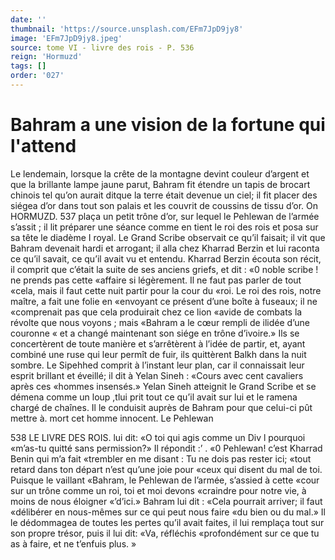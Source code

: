 ```yaml
---
date: ''
thumbnail: 'https://source.unsplash.com/EFm7JpD9jy8'
image: 'EFm7JpD9jy8.jpeg'
source: tome VI - livre des rois - P. 536
reign: 'Hormuzd'
tags: []
order: '027'
---
```


# Bahram a une vision de la fortune qui l'attend

Le lendemain, lorsque la crête de la montagne devint couleur d’argent et que la brillante lampe jaune parut, Bahram fit étendre un tapis de brocart
chinois tel qu’on aurait ditque la terre était devenue un ciel; il fit placer des siégea d’or dans tout son palais et les couvrit de coussins de tissu d’or. On
HORMUZD. 537 plaça un petit trône d’or, sur lequel le Pehlewan de
l’armée s’assit ; il lit préparer une séance comme en
tient le roi des rois et posa sur sa tête le diadème I
royal. Le Grand Scribe observait ce qu’il faisait; il
vit que Bahram devenait hardi et arrogant; il alla chez Kharrad Berzin et lui raconta ce qu’il savait, ce qu’il avait vu et entendu. Kharrad Berzin écouta son
récit, il comprit que c’était la suite de ses anciens
griefs, et dit : «0 noble scribe ! ne prends pas cette «affaire si légèrement. Il ne faut pas parler de tout «cela, mais il faut cette nuit partir pour la cour du «roi. Le roi des rois, notre maître, a fait une folie en «envoyant ce présent d’une boîte à fuseaux; il ne «comprenait pas que cela produirait chez ce lion «avide de combats la révolte que nous voyons ; mais «Bahram a le cœur rempli de ilidée d’une couronne
« et a changé maintenant son siége en trône d’ivoire.»
Ils se concertèrent de toute manière et s’arrêtèrent
à l’idée de partir, et, ayant combiné une ruse qui
leur permît de fuir, ils quittèrent Balkh dans la nuit sombre. Le Sipehhed comprit à l’instant leur plan, car il connaissait leur esprit brillant et éveillé; il dit
à Yelan Sineh : «Cours avec cent cavaliers après ces «hommes insensés.» Yelan Sineh atteignit le Grand Scribe et se démena comme un loup ,tlui prit tout ce qu’il avait sur lui et le ramena chargé de chaînes. Il
le conduisit auprès de Bahram pour que celui-ci pût mettre à. mort cet homme innocent. Le Pehlewan

538 LE LIVRE DES ROIS.
lui dit: «O toi qui agis comme un Div l pourquoi «m’as-tu quitté sans permission?» Il répondit :’
. «0 Pehlewan! c’est Kharrad Benin qui m’a fait
«trembler en me disant : Tu ne dois pas rester ici; «tout retard dans ton départ n’est qu’une joie pour
«ceux qui disent du mal de toi. Puisque le vaillant «Bahram, le Pehlewan de l’armée, s’assied à cette
«cour sur un trône comme un roi, toi et moi devons
«craindre pour notre vie, à moins de nous éloigner «’d’ici.»
Bahram lui dit : «Cela pourrait arriver; il faut «délibérer en nous-mêmes sur ce qui peut nous faire
«du bien ou du mal.» Il le dédommagea de toutes les pertes qu’il avait faites, il lui remplaça tout sur son propre trésor, puis il lui dit: «Va, réfléchis «profondément sur ce que tu as à faire, et ne t’enfuis plus. »
